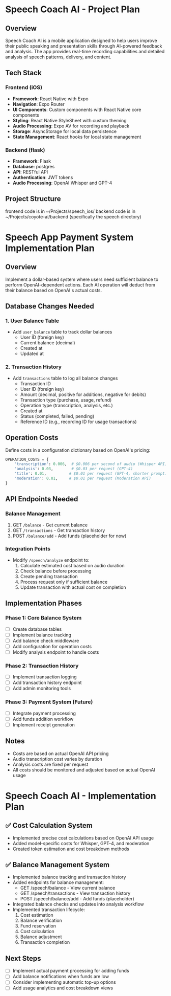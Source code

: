 # Speech Coach AI - Project Plan

## Overview

Speech Coach AI is a mobile application designed to help users improve their public speaking and presentation skills through AI-powered feedback and analysis. The app provides real-time recording capabilities and detailed analysis of speech patterns, delivery, and content.

## Tech Stack

### Frontend (iOS)

- **Framework**: React Native with Expo
- **Navigation**: Expo Router
- **UI Components**: Custom components with React Native core components
- **Styling**: React Native StyleSheet with custom theming
- **Audio Processing**: Expo AV for recording and playback
- **Storage**: AsyncStorage for local data persistence
- **State Management**: React hooks for local state management

### Backend (flask)

- **Framework**: Flask
- **Database**: postgres
- **API**: RESTful API
- **Authentication**: JWT tokens
- **Audio Processing**: OpenAI Whisper and GPT-4

## Project Structure

frontend code is in ~/Projects/speech_ios/
backend code is in ~/Projects/coyote-ai/backend (specifically the speech directory)

# Speech App Payment System Implementation Plan

## Overview

Implement a dollar-based system where users need sufficient balance to perform OpenAI-dependent actions. Each AI operation will deduct from their balance based on OpenAI's actual costs.

## Database Changes Needed

### 1. User Balance Table

- Add `user_balance` table to track dollar balances
  - User ID (foreign key)
  - Current balance (decimal)
  - Created at
  - Updated at

### 2. Transaction History

- Add `transactions` table to log all balance changes
  - Transaction ID
  - User ID (foreign key)
  - Amount (decimal, positive for additions, negative for debits)
  - Transaction type (purchase, usage, refund)
  - Operation type (transcription, analysis, etc.)
  - Created at
  - Status (completed, failed, pending)
  - Reference ID (e.g., recording ID for usage transactions)

## Operation Costs

Define costs in a configuration dictionary based on OpenAI's pricing:

```python
OPERATION_COSTS = {
    'transcription': 0.006,  # $0.006 per second of audio (Whisper API)
    'analysis': 0.03,        # $0.03 per request (GPT-4)
    'title': 0.01,          # $0.01 per request (GPT-4, shorter prompt)
    'moderation': 0.01,     # $0.01 per request (Moderation API)
}
```

## API Endpoints Needed

### Balance Management

1. GET `/balance` - Get current balance
2. GET `/transactions` - Get transaction history
3. POST `/balance/add` - Add funds (placeholder for now)

### Integration Points

- Modify `/speech/analyze` endpoint to:
  1. Calculate estimated cost based on audio duration
  2. Check balance before processing
  3. Create pending transaction
  4. Process request only if sufficient balance
  5. Update transaction with actual cost on completion

## Implementation Phases

### Phase 1: Core Balance System

- [ ] Create database tables
- [ ] Implement balance tracking
- [ ] Add balance check middleware
- [ ] Add configuration for operation costs
- [ ] Modify analysis endpoint to handle costs

### Phase 2: Transaction History

- [ ] Implement transaction logging
- [ ] Add transaction history endpoint
- [ ] Add admin monitoring tools

### Phase 3: Payment System (Future)

- [ ] Integrate payment processing
- [ ] Add funds addition workflow
- [ ] Implement receipt generation

## Notes

- Costs are based on actual OpenAI API pricing
- Audio transcription cost varies by duration
- Analysis costs are fixed per request
- All costs should be monitored and adjusted based on actual OpenAI usage

# Speech Coach AI - Implementation Plan

## ✅ Cost Calculation System

- Implemented precise cost calculations based on OpenAI API usage
- Added model-specific costs for Whisper, GPT-4, and moderation
- Created token estimation and cost breakdown methods

## ✅ Balance Management System

- Implemented balance tracking and transaction history
- Added endpoints for balance management:
  - GET /speech/balance - View current balance
  - GET /speech/transactions - View transaction history
  - POST /speech/balance/add - Add funds (placeholder)
- Integrated balance checks and updates into analysis workflow
- Implemented transaction lifecycle:
  1. Cost estimation
  2. Balance verification
  3. Fund reservation
  4. Cost calculation
  5. Balance adjustment
  6. Transaction completion

## Next Steps

- [ ] Implement actual payment processing for adding funds
- [ ] Add balance notifications when funds are low
- [ ] Consider implementing automatic top-up options
- [ ] Add usage analytics and cost breakdown views
